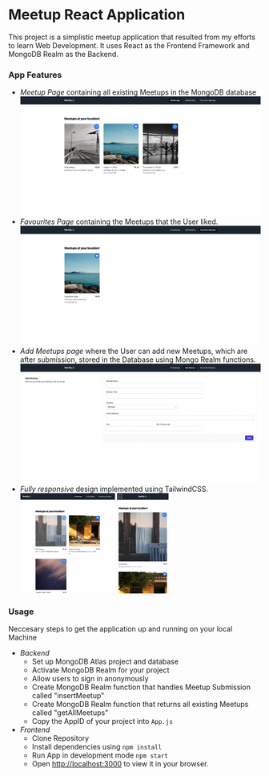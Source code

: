 # Meetup React Application

This project is a simplistic meetup application that resulted from my efforts to learn Web Development. It uses React as the Frontend Framework and MongoDB Realm as the Backend. 

### App Features
- *Meetup Page* containing all existing Meetups in the MongoDB database
![plot](./imgs/MeetupPage.png)
- *Favourites Page* containing the Meetups that the User liked.
![plot](./imgs/FavouritesPage.png)
- *Add Meetups page* where the User can add new Meetups, which are after submission, stored in the Database using Mongo Realm functions.  
![plot](./imgs/AddPage.png)
- *Fully responsive* design implemented using TailwindCSS.
    <div>
    <img src="./imgs/Responsive.png" height="200">
    <img src="./imgs/Responsive2.png" height="200">
    </div>


### Usage
Neccesary steps to get the application up and running on your local Machine

- *Backend*
    - Set up MongoDB Atlas project and database
    - Activate MongoDB Realm for your project
    - Allow users to sign in anonymously
    - Create MongoDB Realm function that handles Meetup Submission called "insertMeetup"
    - Create MongoDB Realm function that returns all existing Meetups called "getAllMeetups"
    - Copy the AppID of your project into `App.js`
- *Frontend*
    - Clone Repository
    - Install dependencies using `npm install`
    - Run App in development mode  `npm start`
    - Open [http://localhost:3000](http://localhost:3000) to view it in your browser.